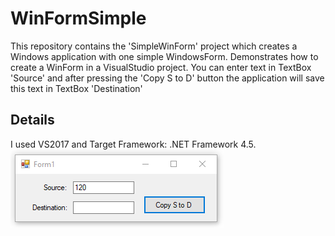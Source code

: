 # WinFormSimple
This repository contains the 'SimpleWinForm' project which creates a Windows application with one simple WindowsForm. Demonstrates how to create a WinForm in a VisualStudio project. You can enter text in TextBox 'Source' and after pressing the 'Copy S to D' button the application will save this text in TextBox 'Destination'

## Details
I used VS2017 and Target Framework: .NET Framework 4.5.
![](ScreenWinFormSimple.png) 
